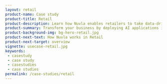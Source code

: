 ```yaml
---
layout: retail
product-name: Case study
product-title: Retail
product-description: Learn how Nuvla enables retailers to take data-driven decisions.
product-summary: Transform your business by deploying AI applications in stores to understand customer behaviour. Using Nuvla to deploy and manage those apps means you can focus on your customers and leave the tech to the techies.
product-background-img: bg-hero-retail.jpg
product-next-text: How Nuvla works in Retail
product-next-target: overview
vignette: usecase-retail.jpg
keywords:
 - casestudy
 - case study
 - casestudies
 - case studies
permalink: /case-studies/retail
---
```

